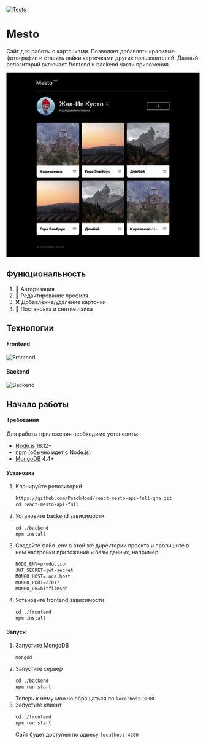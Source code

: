 [![Tests](https://github.com/PeachMood/react-mesto-api-full-gha/actions/workflows/tests.yml/badge.svg)](https://github.com/PeachMood/react-mesto-api-full-gha/actions/workflows/tests.yml)
# Mesto
Сайт для работы с карточками. Позволяет добавлять красивые фотографии и ставить лайки карточками других пользователей.
Данный репозиторий включает frontend и backend части приложения.

![Иллюстрация к проекту](./project.jpg)

## Функциональность
1. 🔐 Авторизация
2. 👤 Редактирование профиля
3. ❌ Добавление/удаление карточки
4. 🤍 Постановка и снятие лайка

## Технологии
#### Frontend
![Frontend](https://skillicons.dev/icons?i=html,css,js,react)
#### Backend
![Backend](https://skillicons.dev/icons?i=nodejs,express,mongodb,postman)
## Начало работы
#### Требования
Для работы приложения необходимо установить:
* [Node.js](https://nodejs.org/ru/blog/release/v18.12.0) 18.12+
* [npm](https://docs.npmjs.com/downloading-and-installing-node-js-and-npm) (обычно идет с Node.js)
* [MongoDB](https://www.mongodb.com/docs/manual/installation/) 4.4+

#### Установка
1. Клонируйте репозиторий
   ```
   https://github.com/PeachMood/react-mesto-api-full-gha.git
   cd react-mesto-api-full
   ```
2. Установите backend зависимости
   ```
   cd ./backend
   npm install
   ```
3. Создайте файл .env в этой же директории проекта и пропишите в нем настройки приложения и базы данных, например:
   ```
   NODE_ENV=production
   JWT_SECRET=jwt-secret
   MONGO_HOST=localhost
   MONGO_PORT=27017
   MONGO_DB=bitfilmsdb
   ```
4. Установите frontend зависимости
   ```
   cd ./frontend
   npm install
   ```

#### Запуск
1. Запустите MongoDB
   ```
   mongod
   ```
2. Запустите сервер
   ```
   cd ./backend
   npm run start
   ```
   Теперь к нему можно обращаться по `localhost:3000`
3. Запустите клиент
   ```
   cd ./frontend
   npm run start
   ```
   Сайт будет доступен по адресу `localhost:4200`
